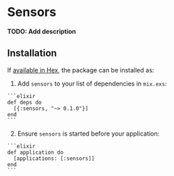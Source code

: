 # Sensors

**TODO: Add description**

## Installation

If [available in Hex](https://hex.pm/docs/publish), the package can be installed as:

  1. Add `sensors` to your list of dependencies in `mix.exs`:

    ```elixir
    def deps do
      [{:sensors, "~> 0.1.0"}]
    end
    ```

  2. Ensure `sensors` is started before your application:

    ```elixir
    def application do
      [applications: [:sensors]]
    end
    ```


